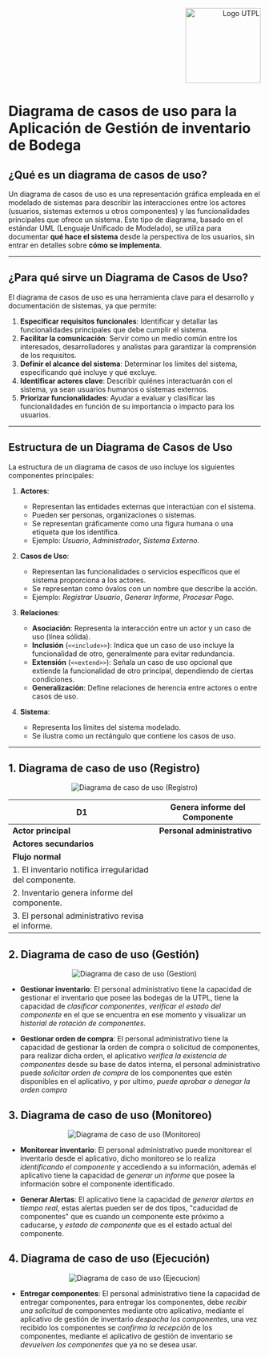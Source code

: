 <p align="right">
  <img src="https://i.postimg.cc/13qQdqZs/utpllogo.png" alt="Logo UTPL" width="150"/>
</p>


# Diagrama de casos de uso para la Aplicación de Gestión de inventario de Bodega

## ¿Qué es un diagrama de casos de uso?

Un diagrama de casos de uso es una representación gráfica empleada en el modelado de sistemas para describir las interacciones entre los actores (usuarios, sistemas externos u otros componentes) y las funcionalidades principales que ofrece un sistema. Este tipo de diagrama, basado en el estándar UML (Lenguaje Unificado de Modelado), se utiliza para documentar **qué hace el sistema** desde la perspectiva de los usuarios, sin entrar en detalles sobre **cómo se implementa**.

---

## ¿Para qué sirve un Diagrama de Casos de Uso?

El diagrama de casos de uso es una herramienta clave para el desarrollo y documentación de sistemas, ya que permite:

1. **Especificar requisitos funcionales**: Identificar y detallar las funcionalidades principales que debe cumplir el sistema.
2. **Facilitar la comunicación**: Servir como un medio común entre los interesados, desarrolladores y analistas para garantizar la comprensión de los requisitos.
3. **Definir el alcance del sistema**: Determinar los límites del sistema, especificando qué incluye y qué excluye.
4. **Identificar actores clave**: Describir quiénes interactuarán con el sistema, ya sean usuarios humanos o sistemas externos.
5. **Priorizar funcionalidades**: Ayudar a evaluar y clasificar las funcionalidades en función de su importancia o impacto para los usuarios.

---

## Estructura de un Diagrama de Casos de Uso

La estructura de un diagrama de casos de uso incluye los siguientes componentes principales:

1. **Actores**:
   - Representan las entidades externas que interactúan con el sistema.
   - Pueden ser personas, organizaciones o sistemas.
   - Se representan gráficamente como una figura humana o una etiqueta que los identifica.
   - Ejemplo: *Usuario*, *Administrador*, *Sistema Externo*.

2. **Casos de Uso**:
   - Representan las funcionalidades o servicios específicos que el sistema proporciona a los actores.
   - Se representan como óvalos con un nombre que describe la acción.
   - Ejemplo: *Registrar Usuario*, *Generar Informe*, *Procesar Pago*.

3. **Relaciones**:
   - **Asociación**: Representa la interacción entre un actor y un caso de uso (línea sólida).
   - **Inclusión** (`<<include>>`): Indica que un caso de uso incluye la funcionalidad de otro, generalmente para evitar redundancia.
   - **Extensión** (`<<extend>>`): Señala un caso de uso opcional que extiende la funcionalidad de otro principal, dependiendo de ciertas condiciones.
   - **Generalización**: Define relaciones de herencia entre actores o entre casos de uso.

4. **Sistema**:
   - Representa los límites del sistema modelado.
   - Se ilustra como un rectángulo que contiene los casos de uso.

---
## 1. Diagrama de caso de uso (Registro)

<p align="center">
  <img src="https://i.postimg.cc/NFFhky4h/Inventario-de-Bodega-Caso-de-Uso-1.png" alt="Diagrama de caso de uso (Registro)"/>
</p>

   | **D1**              | **Genera informe del Componente** |
|----------------------|-----------------------------------|
| **Actor principal**  | **Personal administrativo**      |
| **Actores secundarios** |                               |
| **Flujo normal**     |                                   |
| 1. El inventario notifica irregularidad del componente. | |
| 2. Inventario genera informe del componente.            | |
| 3. El personal administrativo revisa el informe.        | |


## 2. Diagrama de caso de uso (Gestión)

<p align="center">
  <img src="https://i.postimg.cc/L5bcCHCJ/Inventario-de-Bodega-Caso-de-Uso-2.png" alt="Diagrama de caso de uso (Gestion)"/>
</p>

  - **Gestionar inventario**: El personal administrativo tiene la capacidad de gestionar el inventario que posee las bodegas de la UTPL, tiene la capacidad de *clasificar componentes*, *verificar el estado del componente* en el que se encuentra en ese momento y visualizar un *historial de rotación de componentes*.

  - **Gestionar orden de compra**: El personal administrativo tiene la capacidad de gestionar la orden de compra o solicitud de componentes, para realizar dicha orden, el aplicativo *verifica la existencia de componentes* desde su base de datos interna, el personal administrativo puede *solicitar orden de compra* de los componentes que estén disponibles en el aplicativo, y por ultimo, *puede aprobar o denegar la orden compra*

## 3. Diagrama de caso de uso (Monitoreo)

<p align="center">
  <img src="https://i.postimg.cc/9FzVGk84/Inventario-de-Bodega-Caso-de-Uso-3.png" alt="Diagrama de caso de uso (Monitoreo)"/>
</p>

- **Monitorear inventario**: El personal administrativo puede monitorear el inventario desde el aplicativo, dicho monitoreo se lo realiza *identificando el componente* y accediendo a su información, además el aplicativo tiene la capacidad de *generar un informe* que posee la información sobre el componente identificado.

- **Generar Alertas**: El aplicativo tiene la capacidad de *generar alertas en tiempo real*, estas alertas pueden ser de dos tipos, "caducidad de componentes" que es cuando un componente este próximo a caducarse, y *estado de componente* que es el estado actual del componente.

## 4. Diagrama de caso de uso (Ejecución)

<p align="center">
  <img src="https://i.postimg.cc/v80bxyzF/Inventario-de-Bodega-Caso-de-Uso-4.png" alt="Diagrama de caso de uso (Ejecucion)"/>
</p>

- **Entregar componentes**: El personal administrativo tiene la capacidad de entregar componentes, para entregar los componentes, debe *recibir una solicitud* de componentes mediante otro aplicativo, mediante el aplicativo de gestión de inventario *despacha los componentes*, una vez recibido los componentes se *confirma la recepción* de los componentes, mediante el aplicativo de gestión de inventario se *devuelven los componentes* que ya no se desea usar.
